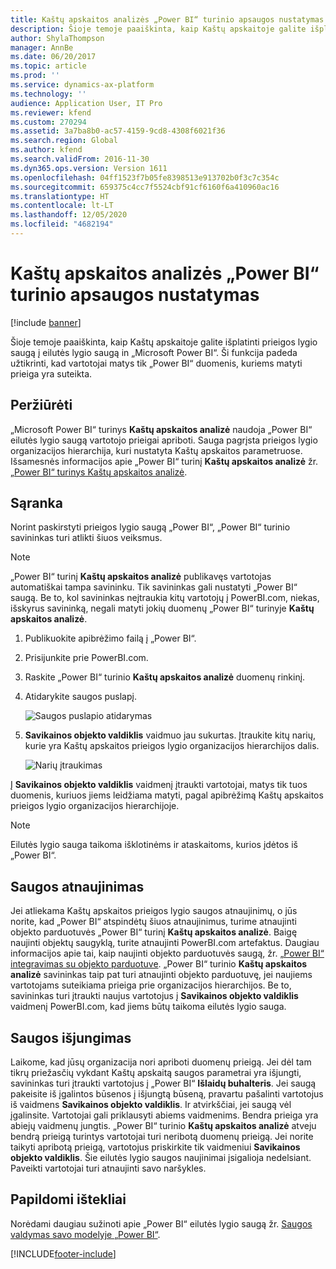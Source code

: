 ```yaml
---
title: Kaštų apskaitos analizės „Power BI“ turinio apsaugos nustatymas
description: Šioje temoje paaiškinta, kaip Kaštų apskaitoje galite išplatinti prieigos lygio saugą į eilutės lygio saugą in „Microsoft Power BI“. Ši funkcija padeda užtikrinti, kad vartotojai matys tik „Power BI“ duomenis, kuriems matyti prieiga yra suteikta.
author: ShylaThompson
manager: AnnBe
ms.date: 06/20/2017
ms.topic: article
ms.prod: ''
ms.service: dynamics-ax-platform
ms.technology: ''
audience: Application User, IT Pro
ms.reviewer: kfend
ms.custom: 270294
ms.assetid: 3a7ba8b0-ac57-4159-9cd8-4308f6021f36
ms.search.region: Global
ms.author: kfend
ms.search.validFrom: 2016-11-30
ms.dyn365.ops.version: Version 1611
ms.openlocfilehash: 04ff1523f7b05fe8398513e913702b0f3c7c354c
ms.sourcegitcommit: 659375c4cc7f5524cbf91cf6160f6a410960ac16
ms.translationtype: HT
ms.contentlocale: lt-LT
ms.lasthandoff: 12/05/2020
ms.locfileid: "4682194"
---
```

# <a name="set-up-security-for-the-cost-accounting-analysis-power-bi-content"></a>Kaštų apskaitos analizės „Power BI“ turinio apsaugos nustatymas

[!include [banner](../includes/banner.md)]

Šioje temoje paaiškinta, kaip Kaštų apskaitoje galite išplatinti prieigos lygio saugą į eilutės lygio saugą in „Microsoft Power BI“. Ši funkcija padeda užtikrinti, kad vartotojai matys tik „Power BI“ duomenis, kuriems matyti prieiga yra suteikta.

## <a name="overview"></a>Peržiūrėti

„Microsoft Power BI“ turinys **Kaštų apskaitos analizė** naudoja „Power BI“ eilutės lygio saugą vartotojo prieigai apriboti. Sauga pagrįsta prieigos lygio organizacijos hierarchija, kuri nustatyta Kaštų apskaitos parametruose. Išsamesnės informacijos apie „Power BI“ turinį **Kaštų apskaitos analizė** žr. [„Power BI“ turinys Kaštų apskaitos analizė](cost-accounting-analysis-content-pack.md).

## <a name="setup"></a>Sąranka
Norint paskirstyti prieigos lygio saugą „Power BI“, „Power BI“ turinio savininkas turi atlikti šiuos veiksmus.

> [!NOTE]
> „Power BI“ turinį **Kaštų apskaitos analizė** publikavęs vartotojas automatiškai tampa savininku. Tik savininkas gali nustatyti „Power BI“ saugą. Be to, kol savininkas neįtraukia kitų vartotojų į PowerBI.com, niekas, išskyrus savininką, negali matyti jokių duomenų „Power BI“ turinyje **Kaštų apskaitos analizė**.

1. Publikuokite apibrėžimo failą į „Power BI“.
2. Prisijunkite prie PowerBI.com.
3. Raskite „Power BI“ turinio **Kaštų apskaitos analizė** duomenų rinkinį.
4. Atidarykite saugos puslapį.

    ![Saugos puslapio atidarymas](./media/CA-picture-1.png)

5. **Savikainos objekto valdiklis** vaidmuo jau sukurtas. Įtraukite kitų narių, kurie yra Kaštų apskaitos prieigos lygio organizacijos hierarchijos dalis.

    ![Narių įtraukimas](./media/CA-picture-2.png)

Į **Savikainos objekto valdiklis** vaidmenį įtraukti vartotojai, matys tik tuos duomenis, kuriuos jiems leidžiama matyti, pagal apibrėžimą Kaštų apskaitos prieigos lygio organizacijos hierarchijoje.

> [!NOTE]
> Eilutės lygio sauga taikoma išklotinėms ir ataskaitoms, kurios įdėtos iš „Power BI“.

## <a name="updating-security"></a>Saugos atnaujinimas
Jei atliekama Kaštų apskaitos prieigos lygio saugos atnaujinimų, o jūs norite, kad „Power BI“ atspindėtų šiuos atnaujinimus, turime atnaujinti objekto parduotuvės „Power BI“ turinį **Kaštų apskaitos analizė**. Baigę naujinti objektų saugyklą, turite atnaujinti PowerBI.com artefaktus. Daugiau informacijos apie tai, kaip naujinti objekto parduotuvės saugą, žr. [„Power BI“ integravimas su objekto parduotuve](power-bi-integration-entity-store.md#update-entity-store). „Power BI“ turinio **Kaštų apskaitos analizė** savininkas taip pat turi atnaujinti objekto parduotuvę, jei naujiems vartotojams suteikiama prieiga prie organizacijos hierarchijos. Be to, savininkas turi įtraukti naujus vartotojus į **Savikainos objekto valdiklis** vaidmenį PowerBI.com, kad jiems būtų taikoma eilutės lygio sauga.

## <a name="disabling-security"></a>Saugos išjungimas
Laikome, kad jūsų organizacija nori apriboti duomenų prieigą. Jei dėl tam tikrų priežasčių vykdant Kaštų apskaitą saugos parametrai yra išjungti, savininkas turi įtraukti vartotojus į „Power BI“ **Išlaidų buhalteris**. Jei saugą pakeisite iš įgalintos būsenos į išjungtą būseną, pravartu pašalinti vartotojus iš vaidmens **Savikainos objekto valdiklis**. Ir atvirkščiai, jei saugą vėl įgalinsite. Vartotojai gali priklausyti abiems vaidmenims. Bendra prieiga yra abiejų vaidmenų jungtis. „Power BI“ turinio **Kaštų apskaitos analizė** atveju bendrą prieigą turintys vartotojai turi neribotą duomenų prieigą. Jei norite taikyti apribotą prieigą, vartotojus priskirkite tik vaidmeniui **Savikainos objekto valdiklis**. Šie eilutės lygio saugos naujinimai įsigalioja nedelsiant. Paveikti vartotojai turi atnaujinti savo naršykles.

## <a name="additional-resources"></a>Papildomi ištekliai
Norėdami daugiau sužinoti apie „Power BI“ eilutės lygio saugą žr. [Saugos valdymas savo modelyje „Power BI“](https://powerbi.microsoft.com/documentation/powerbi-admin-rls/#manage-security-on-your-model).


[!INCLUDE[footer-include](../../../includes/footer-banner.md)]
